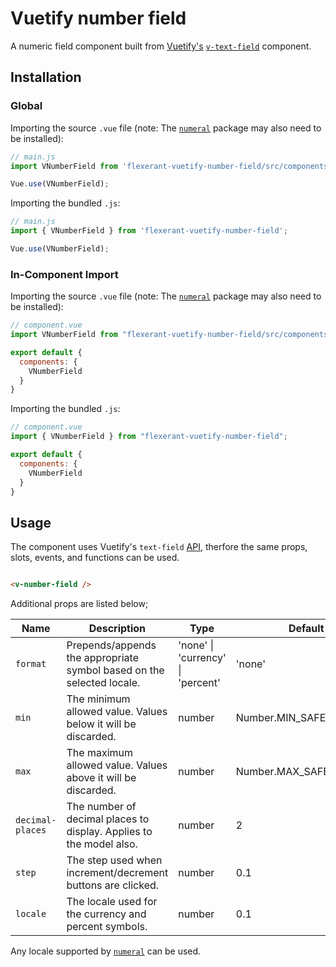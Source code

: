 <!-- <p float="left">
    <img src="https://cdn.auth0.com/blog/vuejs/vue-logo.png" alt="Vue.js" width="100"/>
    <img src="https://www.saashub.com/images/app/service_logos/8/20ef90d04b35/large.png?1527741609" alt="Vuetify.js" width="100"/>
    <img src="https://opencollective-production.s3-us-west-1.amazonaws.com/011fc620-4cb2-11e9-a51a-fdbb10b4cabb.png" alt="Storybook" width="100"/>
</p> -->

# Vuetify number field

<!-- ![GitHub issues](https://img.shields.io/github/issues/mitevpi/vuetify-component-lib-template)
![GitHub pull requests](https://img.shields.io/github/issues-pr-raw/mitevpi/vuetify-component-lib-template)
![GitHub contributors](https://img.shields.io/github/contributors/mitevpi/vuetify-component-lib-template)

![GitHub last commit](https://img.shields.io/github/last-commit/mitevpi/vuetify-component-lib-template)
![GitHub Release Date](https://img.shields.io/github/release-date/mitevpi/vuetify-component-lib-template)

![GitHub code size in bytes](https://img.shields.io/github/languages/code-size/mitevpi/vuetify-component-lib-template)
![GitHub repo size](https://img.shields.io/github/repo-size/mitevpi/vuetify-component-lib-template)
![GitHub](https://img.shields.io/github/license/mitevpi/vuetify-component-lib-template) -->

A numeric field component built from [Vuetify's](https://vuetifyjs.com/en/) [`v-text-field`](https://vuetifyjs.com/en/components/text-fields/) component.


## Installation

### Global

Importing the source `.vue` file (note: The [`numeral`](https://www.npmjs.com/package/numeral) package may also need to be installed):

```js
// main.js
import VNumberField from 'flexerant-vuetify-number-field/src/components/VNumberField';

Vue.use(VNumberField);
```

Importing the bundled `.js`:

```js
// main.js
import { VNumberField } from 'flexerant-vuetify-number-field';

Vue.use(VNumberField);
```

### In-Component Import

Importing the source `.vue` file (note: The [`numeral`](https://www.npmjs.com/package/numeral) package may also need to be installed):


```js
// component.vue
import VNumberField from "flexerant-vuetify-number-field/src/components/VNumberField";

export default {
  components: {
    VNumberField
  }
}
```

Importing the bundled `.js`:

```js
// component.vue
import { VNumberField } from "flexerant-vuetify-number-field";

export default {
  components: {
    VNumberField
  }
}
```

## Usage

The component uses Vuetify's `text-field` [API](https://vuetifyjs.com/en/components/text-fields/#api), therfore the same props, slots, events, and functions can be used.

```html

<v-number-field /> 

```

Additional props are listed below;

| Name             | Description                                                           | Type                              | Default                 |
| ---              | ---                                                                   | ---                               | ---                     |
| `format`         | Prepends/appends the appropriate symbol based on the selected locale. | 'none' \| 'currency' \| 'percent' | 'none'                  |
| `min`            | The minimum allowed value. Values below it will be discarded.         | number                            | Number.MIN_SAFE_INTEGER |
| `max`            | The maximum allowed value. Values above it will be discarded.         | number                            | Number.MAX_SAFE_INTEGER |
| `decimal-places` | The number of decimal places to display. Applies to the model also.   | number                            | 2                       |
| `step`           | The step used when increment/decrement buttons are clicked.           | number                            | 0.1                     |
| `locale`         | The locale used for the currency and percent symbols.                 | number                            | 0.1                     |

Any locale supported by [`numeral`](https://www.npmjs.com/package/numeral) can be used.
